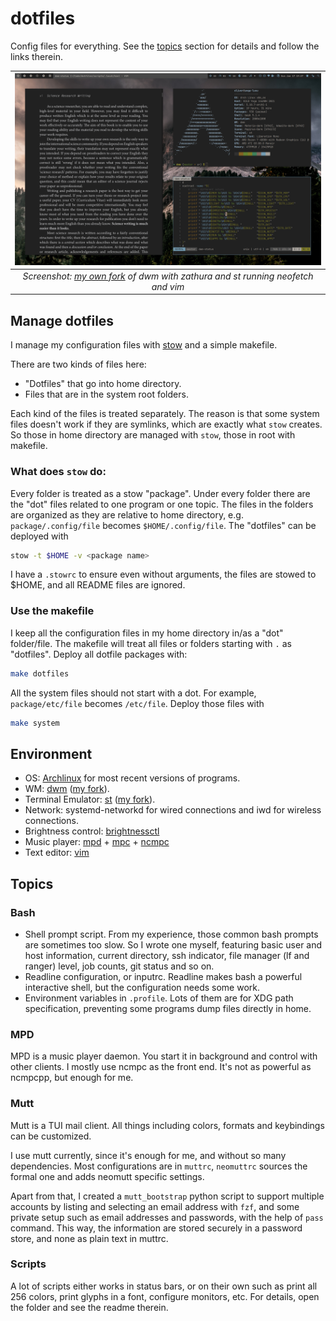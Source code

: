 # dotfiles

Config files for everything. See the [topics](#topics) section for details and follow the links therein.

|![](https://github.com/OliverLew/oliverlew.github.io/blob/pictures/dwm.png?raw=true)|
|:-:|
|*Screenshot: [my own fork](https://github.com/OliverLew/dwm) of dwm with zathura and st running neofetch and vim*|

## Manage dotfiles

I manage my configuration files with [stow](https://www.gnu.org/software/stow/)
and a simple makefile.

There are two kinds of files here:
  - "Dotfiles" that go into home directory.
  - Files that are in the system root folders.

Each kind of the files is treated separately. The reason is
that some system files doesn't work if they are symlinks, which are exactly what `stow`
creates. So those in home directory are managed with `stow`, those in root with makefile.

### What does `stow` do:

Every folder is treated as a stow "package". Under every folder there are the "dot"
files related to one program or one topic. The files in the folders are organized
as they are relative to home directory, e.g. `package/.config/file` becomes
`$HOME/.config/file`. The "dotfiles" can be deployed with
```sh
stow -t $HOME -v <package name>
```

I have a `.stowrc` to ensure even without arguments, the files are stowed to $HOME,
and all README files are ignored.

### Use the makefile

I keep all the configuration files in my home directory in/as a "dot" folder/file.
The makefile will treat all files or folders starting with `.` as "dotfiles".
Deploy all dotfile packages with:
```sh
make dotfiles
```

All the system files should not start with a dot. For example, `package/etc/file`
becomes `/etc/file`. Deploy those files with
```sh
make system
```

## Environment

- OS: [Archlinux](http://www.archlinux.org/) for most recent versions of programs.
- WM: [dwm](https://dwm.suckless.org/) ([my fork](https://github.com/OliverLew/dwm)).
- Terminal Emulator: [st](https://st.suckless.org/) ([my fork](https://github.com/OliverLew/st)).
- Network: systemd-networkd for wired connections and iwd for wireless connections.
- Brightness control: [brightnessctl](https://github.com/Hummer12007/brightnessctl)
- Music player: [mpd](https://github.com/MusicPlayerDaemon/MPD/) + [mpc](https://github.com/MusicPlayerDaemon/mpc) + [ncmpc](https://github.com/MusicPlayerDaemon/ncmpc)
- Text editor: [vim](https://github.com/vim/vim)

## Topics

### Bash

- Shell prompt script. From my experience, those common bash prompts
  are sometimes too slow. So I wrote one myself, featuring basic user
  and host information, current directory, ssh indicator, file manager
  (lf and ranger) level, job counts, git status and so on.
- Readline configuration, or inputrc. Readline makes bash a powerful
  interactive shell, but the configuration needs some work.
- Environment variables in `.profile`. Lots of them are for XDG path
  specification, preventing some programs dump files directly in home.

### MPD

MPD is a music player daemon. You start it in background and control
with other clients. I mostly use ncmpc as the front end. It's not as
powerful as ncmpcpp, but enough for me.

### Mutt

Mutt is a TUI mail client. All things including colors, formats and
keybindings can be customized.

I use mutt currently, since it's enough for me, and without so many
dependencies. Most configurations are in `muttrc`, `neomuttrc` sources
the formal one and adds neomutt specific settings.

Apart from that, I created a `mutt_bootstrap` python script to support
multiple accounts by listing and selecting an email address with `fzf`,
and some private setup such as email addresses and passwords, with the
help of `pass` command. This way, the information are stored securely
in a password store, and none as plain text in muttrc.

### Scripts

A lot of scripts either works in status bars, or on their own such as
print all 256 colors, print glyphs in a font, configure monitors, etc.
For details, open the folder and see the readme therein.
